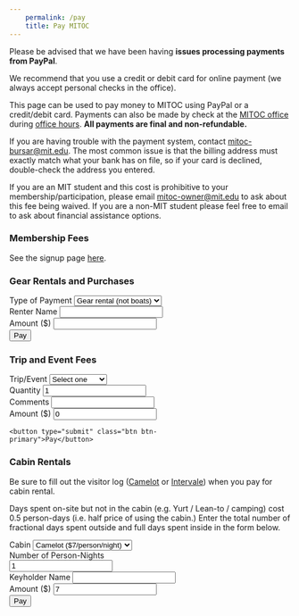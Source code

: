 ```yaml
---
    permalink: /pay
    title: Pay MITOC
---
```


<div class="alert alert-warning">
  <p>Please be advised that we have been having <strong>issues processing payments from PayPal</strong>.</p>
  <p>We recommend that you use a credit or debit card for online payment (we always accept personal checks in the office).</p>
</div>

This page can be used to pay money to MITOC using PayPal or a credit/debit card. Payments can also be made by check at the [MITOC office](/where-is-mitoc) during [office hours](/calendar). **All payments are final and non-refundable.**

If you are having trouble with the payment system, contact [mitoc-bursar@mit.edu](mailto:mitoc-bursar@mit.edu). The most common issue is that the billing address must exactly match what your bank has on file, so if your card is declined, double-check the address you entered.

If you are an MIT student and this cost is prohibitive to your membership/participation, please email [mitoc-owner@mit.edu](mailto:mitoc-owner@mit.edu) to ask about this fee being waived. If you are a non-MIT student please feel free to email to ask about financial assistance options.

### Membership Fees

See the signup page [here](/join).

### Gear Rentals and Purchases

<div style="width:300px;">
  <form
    action="https://shopmitprd.mit.edu/controller/index.php"
    method="POST"
    target="_blank"
  >
    <input type="hidden" name="merchant_id" value="mit_sao_mitoc" />
    <input type="hidden" name="merchantDefinedData2" value="" />
    <div class="form-group">
      <label for="merchantDefinedData1gear">Type of Payment</label>
      <select
        name="merchantDefinedData1"
        id="merchantDefinedData1gear"
        class="form-control"
      >
        <option value="rental">Gear rental (not boats)</option>
        <option value="gear">Gear purchase</option>
        <option value="canoe">Canoe</option>
        <option value="whitewaterkayak">White Water Kayak</option>
        <option value="seakayak">Sea Kayak</option>
        <option value="other">Other</option>
      </select>
    </div>
    <div class="form-group">
      <label for="merchantDefinedData3gear">Renter Name</label>
      <input
        name="merchantDefinedData3"
        id="merchantDefinedData3gear"
        value=""
        class="form-control"
      />
    </div>
    <div class="form-group">
      <label for="amount">Amount ($)</label>
      <input name="amount" id="amount-gear" class="form-control" />
    </div>
    <button type="submit" class="btn btn-primary">Pay</button>
  </form>
</div>

### Trip and Event Fees

<div style="width:300px;">
  <form
    action="https://shopmitprd.mit.edu/controller/index.php"
    method="POST"
    id="trip_form"
    target="_blank"
  >
    <input
      type="hidden"
      name="merchant_id"
      id="merchant_id"
      value="mit_sao_mitoc"
    />
    <input type="hidden" name="merchantDefinedData1" value="" />
    <div class="form-group">
      <label for="merchantDefinedData2trip">Trip/Event</label>
      <select
        name="merchantDefinedData2"
        id="merchantDefinedData2trip"
        class="form-control"
      >
        <option>Select one</option>
        {% for fee in site.data.trip_fees %}
          <option value="{{ fee.name }}">{{ fee.name }}</option>
        {% endfor %}
      </select>
    </div>
    <div class="form-group">
      <label for="merchantDefinedData4trip">Quantity</label>
      <input
        name="merchantDefinedData4"
        id="merchantDefinedData4trip"
        type="number"
        value="1"
        min="1"
        step="1"
        class="form-control"
      />
    </div>
    <div class="form-group">
      <label for="merchantDefinedData3trip">Comments</label>
      <input
        name="merchantDefinedData3"
        id="merchantDefinedData3trip"
        value=""
        class="form-control"
      />
    </div>
    <div class="form-group">
      <label for="amount">Amount ($)</label>
      <input
        name="amount"
        id="amount"
        value="0"
        class="form-control"
        readonly
      />
    </div>

    <button type="submit" class="btn btn-primary">Pay</button>
  </form>
</div>

### Cabin Rentals

Be sure to fill out the visitor log ([Camelot](https://docs.google.com/spreadsheet/viewform?formkey=dGdFZ1puZ2JiZktNeDNIZ0JXQ09OR1E6MQ#gid=0) or [Intervale](https://docs.google.com/spreadsheet/viewform?formkey=dFE4QTY2XzRLVVllY1VXcVNzWUxHYVE6MQ#gid=0)) when you pay for cabin rental.

Days spent on-site but not in the cabin (e.g. Yurt / Lean-to / camping) cost 0.5 person-days (i.e. half price of using the cabin.) Enter the total number of fractional days spent outside and full days spent inside in the form below.

<div style="width:300px;">
  <form
    action="https://shopmitprd.mit.edu/controller/index.php"
    method="POST"
    id="cabin_form"
    target="_blank"
  >
    <input
      type="hidden"
      name="merchant_id"
      id="merchant_id-cabins"
      value="mit_sao_mitoc"
    />
    <div class="form-group">
      <label for="merchantDefinedData1cabin">Cabin</label>
      <select
        name="merchantDefinedData1"
        id="merchantDefinedData1cabin"
        class="form-control"
      >
        <option value="camelot">Camelot ($7/person/night)</option>
        <option value="intervale">Intervale ($7/person/night)</option>
      </select>
    </div>
    <div class="form-group">
      <label for="merchantDefinedData2cabin">Number of Person-Nights</label>
      <input
        name="merchantDefinedData2"
        id="merchantDefinedData2cabin"
        type="number"
        value="1"
        min="0.5"
        step="0.5"
        class="form-control"
        onkeyup="document.forms['cabin_form'].amount.value = document.forms['cabin_form'].merchantDefinedData2.value * 7.0;"
        onchange="document.forms['cabin_form'].merchantDefinedData2.onkeyup();"
      />
    </div>
    <div class="form-group">
      <label for="merchantDefinedData3cabin">Keyholder Name</label>
      <input
        name="merchantDefinedData3"
        id="merchantDefinedData3cabin"
        value=""
        class="form-control"
      />
    </div>
    <div class="form-group">
      <label for="amount">Amount ($)</label>
      <input
        name="amount"
        id="amount-cabins"
        value="7"
        class="form-control"
        readonly
      />
    </div>
    <button type="submit" class="btn btn-primary">Pay</button>
  </form>
</div>

<script>
    window.addEventListener('DOMContentLoaded', function() {
      load_trip_fees();
    });
</script>
